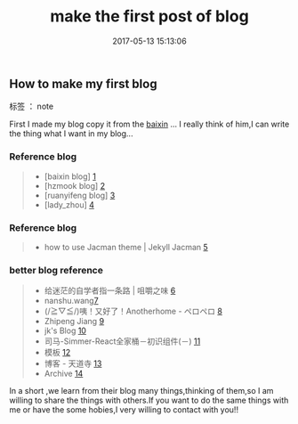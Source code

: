 ﻿---
layout: post
title: "make the first post of blog"
date: 2017-05-13 15:13:06 
description: "How to make my first blog"
tag: notes
---

## How to make my first blog
标签 ： note


First I made my blog copy it from the [baixin](http://baixin.io) ... I really think of him,I can write the thing what I want in my blog...

### Reference blog
> * [baixin blog] [1]
> * [hzmook blog] [2]
> * [ruanyifeng blog] [3]
> * [lady_zhou] [4]

### Reference blog
> * how to use Jacman theme | Jekyll Jacman [5]

### better blog reference
> * 给迷茫的自学者指一条路 | 咀嚼之味 [6]
> * nanshu.wang[7]
> * (/≧▽≦/)咦！又好了！Anotherhome - ペロペロ [8]
> * Zhipeng Jiang [9]
> * jk's Blog [10]
> * 司马-Simmer-React全家桶－初识组件(－) [11]
> * 模板 [12]
> * 博客 - 天道寺 [13]
> * Archive [14]

In a short ,we learn from their blog many things,thinking of them,so I am willing to share the things with others.If you want to do the same things with me or have the some hobies,I very willing to contact with you!!

[1]: http://baixin.io/2016/10/jekyll_tutorials1/
[2]: http://hzmook.github.io/blog.html
[3]: http://www.ruanyifeng.com/blog/2012/08/blogging_with_jekyll.html
[4]: http://blog.csdn.net/lady_zhou/article/details/52041098
[5]: http://blog.csdn.net/lady_zhou/article/details/52041098
[6]: http://jerryzou.com/posts/method-of-self-learning/
[7]: http://nanshu.wang/about/
[8]: https://www.anotherhome.net/
[9]: http://zpjiang.me/
[10]: http://blog.zhangjikai.com/
[11]: http://www.hisimmer.com/2017/01/08/javascript/react/react-family-one/
[12]: https://gaohaoyang.github.io/about/
[13]: http://blog.zhaoyuxiang.cn/
[14]: http://blog.evercoding.net/archive





